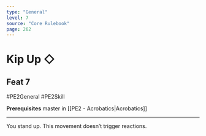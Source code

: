 ```yaml
---
type: "General"
level: 7
source: "Core Rulebook"
page: 262
---
```

# Kip Up ◇
## Feat 7
#PE2General #PE2Skill 

**Prerequisites** master in [[PE2 - Acrobatics|Acrobatics]]

---
You stand up. This movement doesn’t trigger reactions.